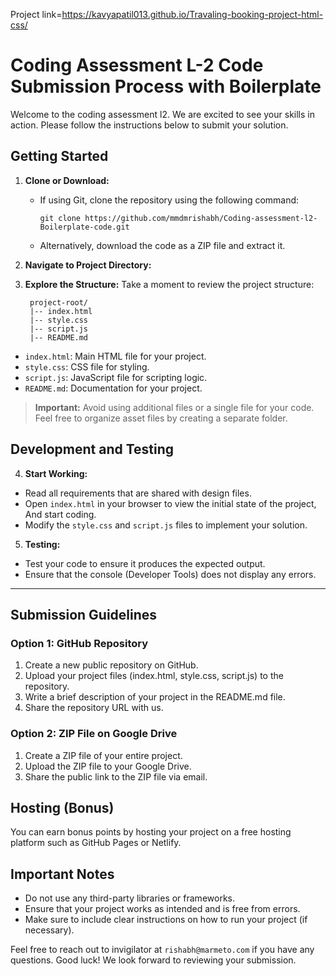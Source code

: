 Project link=https://kavyapatil013.github.io/Travaling-booking-project-html-css/






# Coding Assessment L-2 Code Submission Process with Boilerplate

Welcome to the coding assessment l2. We are excited to see your skills in action. Please follow the instructions below to submit your solution.

## Getting Started

1. **Clone or Download:**
   - If using Git, clone the repository using the following command:
     ```
     git clone https://github.com/mmdmrishabh/Coding-assessment-l2-Boilerplate-code.git
     ```
   - Alternatively, download the code as a ZIP file and extract it.

2. **Navigate to Project Directory:**

3. **Explore the Structure:**
Take a moment to review the project structure:

        project-root/
        |-- index.html
        |-- style.css
        |-- script.js
        |-- README.md
- `index.html`: Main HTML file for your project.
- `style.css`: CSS file for styling.
- `script.js`: JavaScript file for scripting logic.
- `README.md`: Documentation for your project.
  
> **Important:** Avoid using additional files or a single file for your code. Feel free to organize asset files by creating a separate folder.

## Development and Testing

4. **Start Working:**
- Read all requirements that are shared with design files.
- Open `index.html` in your browser to view the initial state of the project, And start coding.
- Modify the `style.css` and `script.js` files to implement your solution.
5. **Testing:**
- Test your code to ensure it produces the expected output.
- Ensure that the console (Developer Tools) does not display any errors.


---
## Submission Guidelines

### Option 1: GitHub Repository

1. Create a new public repository on GitHub.
2. Upload your project files (index.html, style.css, script.js) to the repository.
3. Write a brief description of your project in the README.md file.
4. Share the repository URL with us.

### Option 2: ZIP File on Google Drive

1. Create a ZIP file of your entire project.
2. Upload the ZIP file to your Google Drive.
3. Share the public link to the ZIP file via email.

## Hosting (Bonus)
You can earn bonus points by hosting your project on a free hosting platform such as GitHub Pages or Netlify.

## Important Notes

- Do not use any third-party libraries or frameworks.
- Ensure that your project works as intended and is free from errors.
- Make sure to include clear instructions on how to run your project (if necessary).

Feel free to reach out to invigilator at `rishabh@marmeto.com` if you have any questions. Good luck! We look forward to reviewing your submission.

